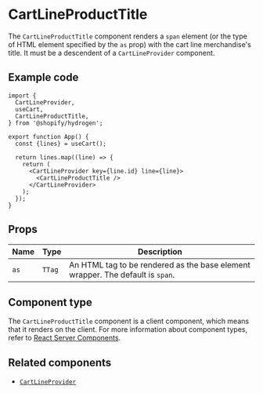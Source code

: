 # CartLineProductTitle


The `CartLineProductTitle` component renders a `span` element (or the type of HTML element specified by
the `as` prop) with the cart line merchandise's title. It must be a descendent of a `CartLineProvider` component.

## Example code

```tsx
import {
  CartLineProvider,
  useCart,
  CartLineProductTitle,
} from '@shopify/hydrogen';

export function App() {
  const {lines} = useCart();

  return lines.map((line) => {
    return (
      <CartLineProvider key={line.id} line={line}>
        <CartLineProductTitle />
      </CartLineProvider>
    );
  });
}
```

## Props

| Name | Type              | Description                                                                    |
| ---- | ----------------- | ------------------------------------------------------------------------------ |
| `as` | <code>TTag</code> | An HTML tag to be rendered as the base element wrapper. The default is `span`. |

## Component type

The `CartLineProductTitle` component is a client component, which means that it renders on the client. For more information about component types, refer to [React Server Components](https://shopify.dev/custom-storefronts/hydrogen/react-server-components).

## Related components

- [`CartLineProvider`](/docs/components/cart/cartlineprovider)
